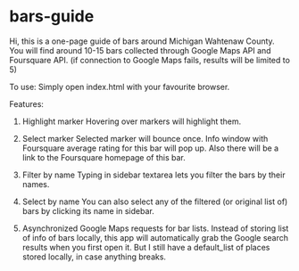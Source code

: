 # bars-guide
Hi, this is a one-page guide of bars around Michigan Wahtenaw County.
You will find around 10-15 bars collected through Google Maps API and Foursquare API.
(if connection to Google Maps fails, results will be limited to 5)

To use:
Simply open index.html with your favourite browser.


Features:
1. Highlight marker
Hovering over markers will highlight them.

2. Select marker
Selected marker will bounce once.
Info window with Foursquare average rating for this bar will pop up.
Also there will be a link to the Foursquare homepage of this bar.

3. Filter by name
Typing in sidebar textarea lets you filter the bars by their names.

4. Select by name
You can also select any of the filtered (or original list of) bars by clicking its name in sidebar.

5. Asynchronized Google Maps requests for bar lists.
Instead of storing list of info of bars locally, this app will automatically grab the Google search results when you first open it.
But I still have a default_list of places stored locally, in case anything breaks.